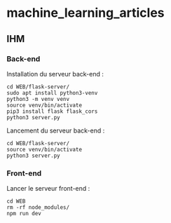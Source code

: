 # machine_learning_articles

## IHM

### Back-end

Installation du serveur back-end :

```
cd WEB/flask-server/
sudo apt install python3-venv
python3 -m venv venv
source venv/bin/activate
pip3 install flask flask_cors
python3 server.py
```

Lancement du serveur back-end :

```
cd WEB/flask-server/
source venv/bin/activate
python3 server.py
```

### Front-end

Lancer le serveur front-end :

```
cd WEB
rm -rf node_modules/
npm run dev
```

